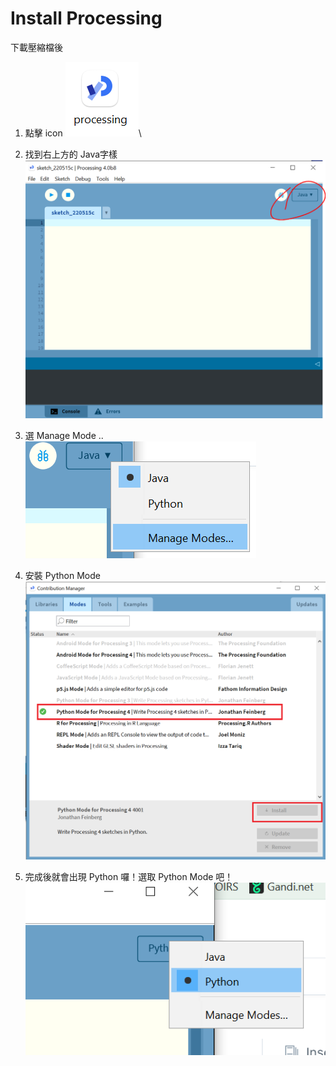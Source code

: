 # Install Processing

下載壓縮檔後

1. 點擊 icon ![](<.gitbook/assets/圖片 (4) (1).png>)\

2. 找到右上方的 Java字樣\
   ![](<.gitbook/assets/圖片 (5) (1).png>)
3. 選 Manage Mode ..\
   ![](<.gitbook/assets/圖片 (1).png>)
4. 安裝 Python Mode\
   ![](<.gitbook/assets/圖片 (6).png>)
5. 完成後就會出現 Python 囉！選取 Python Mode 吧！\
   ![](<.gitbook/assets/圖片 (1) (1).png>)
